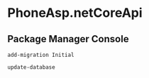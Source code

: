 # PhoneAsp.netCoreApi
## Package Manager Console
```add-migration Initial```

```update-database```
